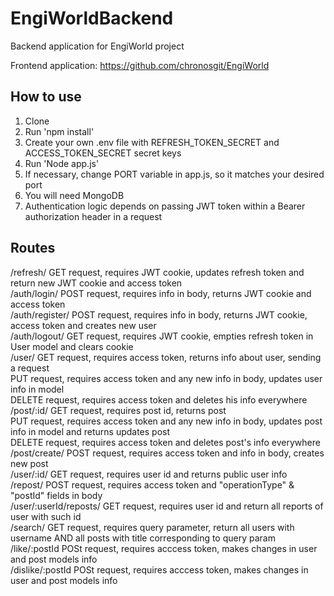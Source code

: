 # EngiWorldBackend
Backend application for EngiWorld project

Frontend application: https://github.com/chronosgit/EngiWorld

## How to use

1. Clone
2. Run 'npm install'
3. Create your own .env file with REFRESH_TOKEN_SECRET and ACCESS_TOKEN_SECRET secret keys
4. Run 'Node app.js'
5. If necessary, change PORT variable in app.js, so it matches your desired port
6. You will need MongoDB
7. Authentication logic depends on passing JWT token within a Bearer authorization header in a request

## Routes
/refresh/   GET request, requires JWT cookie, updates refresh token and return new JWT cookie and access token  
/auth/login/   POST request, requires info in body, returns JWT cookie and access token  
/auth/register/   POST request, requires info in body, returns JWT cookie, access token and creates new user  
/auth/logout/   GET request, requires JWT cookie, empties refresh token in User model and clears cookie  
/user/   GET request, requires access token, returns info about user, sending a request  
         PUT request, requires access token and any new info in body, updates user info in model  
         DELETE request, requires access token and deletes his info everywhere  
/post/:id/   GET request, requires post id, returns post  
             PUT request, requires access token and any new info in body, updates post info in model and returns updates post  
             DELETE request, requires access token and deletes post's info everywhere  
/post/create/   POST request, requires access token and info in body, creates new post  
/user/:id/   GET request, requires user id and returns public user info  
/repost/   POST request, requires access token and "operationType" & "postId" fields in body  
/user/:userId/reposts/   GET request, requires user id and return all reports of user with such id  
/search/   GET request, requires query parameter, return all users with username AND all posts with title corresponding to query param  
/like/:postId   POSt request, requires acccess token, makes changes in user and post models info  
/dislike/:postId   POSt request, requires acccess token, makes changes in user and post models info  

